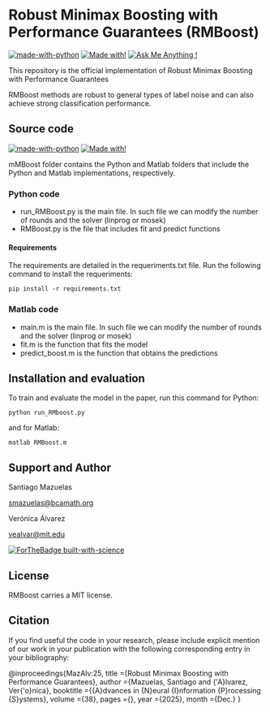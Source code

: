 # Robust Minimax Boosting with Performance Guarantees (RMBoost)

[![made-with-python](https://img.shields.io/badge/Made%20with-Python-1f425f.svg)](/AMRC_Python) [![Made with!](https://img.shields.io/badge/Made%20with-MATLAB-red)](/AMRC_Matlab)  [![Ask Me Anything !](https://img.shields.io/badge/Ask%20me-anything-1abc9c.svg)](#support-and-author)

This repository is the official implementation of Robust Minimax Boosting with Performance Guarantees

RMBoost methods are robust to general types of label noise and can also achieve strong classification performance.

## Source code

[![made-with-python](https://img.shields.io/badge/Made%20with-Python-1f425f.svg)](CL-MRC_Python) 
[![Made with!](https://img.shields.io/badge/Made%20with-MATLAB-red)](CL-MRC_Matlab)

mMBoost folder contains the Python and Matlab folders that include the Python and Matlab implementations, respectively.

### Python code

* run_RMBoost.py is the main file. In such file we can modify the number of rounds and the solver (linprog or mosek)
* RMBoost.py is the file that includes fit and predict functions

#### Requirements

The requirements are detailed in the requeriments.txt file. Run the following command to install the requeriments:

```setup
pip install -r requirements.txt
```

### Matlab code

* main.m is the main file. In such file we can modify the number of rounds and the solver (linprog or mosek)
* fit.m is the function that fits the model
* predict_boost.m is the function that obtains the predictions

## Installation and evaluation

To train and evaluate the model in the paper, run this command for Python:

```console
python run_RMboost.py

```

and for Matlab:

```console
matlab RMBoost.m
```
## Support and Author

Santiago Mazuelas

smazuelas@bcamath.org

Verónica Álvarez

vealvar@mit.edu

[![ForTheBadge built-with-science](http://ForTheBadge.com/images/badges/built-with-science.svg)](https://github.com/VeronicaAlvarez)

## License 

RMBoost carries a MIT license.

## Citation

If you find useful the code in your research, please include explicit mention of our work in your publication with the following corresponding entry in your bibliography:

@inproceedings{MazAlv:25,
  title      ={Robust Minimax Boosting with Performance Guarantees},
  author     ={Mazuelas, Santiago and {\'A}lvarez, Ver{\'o}nica},
  booktitle  ={{A}dvances in {N}eural {I}nformation {P}rocessing {S}ystems},
  volume     ={38},
  pages      ={},
  year       ={2025},
  month      ={Dec.}
}
